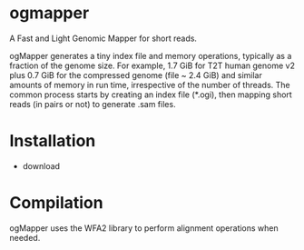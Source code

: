 # ogmapper
A Fast and Light Genomic Mapper for short reads.

ogMapper generates a tiny index file and memory operations, typically as a fraction of the genome size. 
For example, 1.7 GiB for T2T human genome v2 plus 0.7 GiB for the compressed genome (file ~ 2.4 GiB) and similar amounts of memory in run time, irrespective of the number of threads.
The common process starts by creating an index file (*.ogi), then mapping short reads (in pairs or not) to generate .sam files.

# Installation
- download

# Compilation
ogMapper uses the WFA2 library to perform alignment operations when needed.
